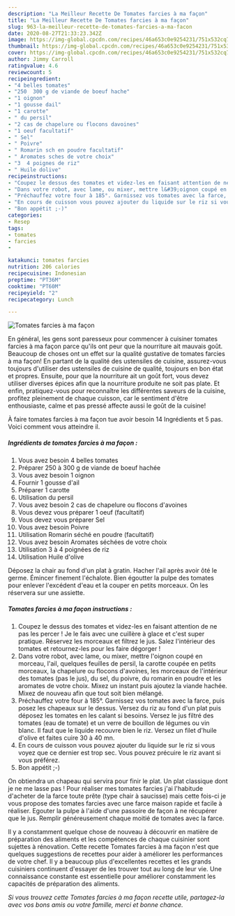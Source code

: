 ```yaml
---
description: "La Meilleur Recette De Tomates farcies à ma façon"
title: "La Meilleur Recette De Tomates farcies à ma façon"
slug: 963-la-meilleur-recette-de-tomates-farcies-a-ma-facon
date: 2020-08-27T21:33:23.342Z
image: https://img-global.cpcdn.com/recipes/46a653c0e9254231/751x532cq70/tomates-farcies-a-ma-facon-photo-principale-de-la-recette.jpg
thumbnail: https://img-global.cpcdn.com/recipes/46a653c0e9254231/751x532cq70/tomates-farcies-a-ma-facon-photo-principale-de-la-recette.jpg
cover: https://img-global.cpcdn.com/recipes/46a653c0e9254231/751x532cq70/tomates-farcies-a-ma-facon-photo-principale-de-la-recette.jpg
author: Jimmy Carroll
ratingvalue: 4.6
reviewcount: 5
recipeingredient:
- "4 belles tomates"
- "250  300 g de viande de boeuf hache"
- "1 oignon"
- "1 gousse dail"
- "1 carotte"
- " du persil"
- "2 cas de chapelure ou flocons davoines"
- "1 oeuf facultatif"
- " Sel"
- " Poivre"
- " Romarin sch en poudre facultatif"
- " Aromates sches de votre choix"
- "3  4 poignes de riz"
- " Huile dolive"
recipeinstructions:
- "Coupez le dessus des tomates et videz-les en faisant attention de ne pas les percer ! Je le fais avec une cuillère à glace et c&#39;est super pratique. Réservez les morceaux et filtrez le jus. Salez l&#39;intérieur des tomates et retournez-les pour les faire dégorger !"
- "Dans votre robot, avec lame, ou mixer, mettre l&#39;oignon coupé en morceau, l&#39;ail, quelques feuilles de persil, la carotte coupée en petits morceaux, la chapelure ou flocons d&#39;avoines, les morceaux de l&#39;intérieur des tomates (pas le jus), du sel, du poivre, du romarin en poudre et les aromates de votre choix. Mixez un instant puis ajoutez la viande hachée. Mixez de nouveau afin que tout soit bien mélangé."
- "Préchauffez votre four à 185°. Garnissez vos tomates avec la farce, puis posez les chapeaux sur le dessus. Versez du riz au fond d&#39;un plat puis déposez les tomates en les calant si besoins. Versez le jus filtré des tomates (eau de tomate) et un verre de bouillon de légumes ou vin blanc. Il faut que le liquide recouvre bien le riz. Versez un filet d&#39;huile d&#39;olive et faites cuire 30 à 40 mn."
- "En cours de cuisson vous pouvez ajouter du liquide sur le riz si vous voyez que ce dernier est trop sec. Vous pouvez précuire le riz avant si vous préférez."
- "Bon appétit ;-)"
categories:
- Resep
tags:
- tomates
- farcies
- 

katakunci: tomates farcies  
nutrition: 206 calories
recipecuisine: Indonesian
preptime: "PT36M"
cooktime: "PT60M"
recipeyield: "2"
recipecategory: Lunch

---
```



![Tomates farcies à ma façon](https://img-global.cpcdn.com/recipes/46a653c0e9254231/751x532cq70/tomates-farcies-a-ma-facon-photo-principale-de-la-recette.jpg)

En général, les gens sont paresseux pour commencer à cuisiner tomates farcies à ma façon parce qu'ils ont peur que la nourriture ait mauvais goût. Beaucoup de choses ont un effet sur la qualité gustative de tomates farcies à ma façon! En partant de la qualité des ustensiles de cuisine, assurez-vous toujours d'utiliser des ustensiles de cuisine de qualité, toujours en bon état et propres. Ensuite, pour que la nourriture ait un goût fort, vous devez utiliser diverses épices afin que la nourriture produite ne soit pas plate. Et enfin, pratiquez-vous pour reconnaître les différentes saveurs de la cuisine, profitez pleinement de chaque cuisson, car le sentiment d'être enthousiaste, calme et pas pressé affecte aussi le goût de la cuisine!

<!--inarticleads1-->

À faire tomates farcies à ma façon tue avoir besoin 14 Ingrédients et 5 pas. Voici comment vous atteindre il.

##### Ingrédients de tomates farcies à ma façon :

1. Vous avez besoin 4 belles tomates
1. Préparer 250 à 300 g de viande de boeuf hachée
1. Vous avez besoin 1 oignon
1. Fournir 1 gousse d&#39;ail
1. Préparer 1 carotte
1. Utilisation  du persil
1. Vous avez besoin 2 cas de chapelure ou flocons d&#39;avoines
1. Vous devez vous préparer 1 oeuf (facultatif)
1. Vous devez vous préparer  Sel
1. Vous avez besoin  Poivre
1. Utilisation  Romarin séché en poudre (facultatif)
1. Vous avez besoin  Aromates séchées de votre choix
1. Utilisation 3 à 4 poignées de riz
1. Utilisation  Huile d&#39;olive


Déposez la chair au fond d&#39;un plat à gratin. Hacher l&#39;ail après avoir ôté le germe. Émincer finement l&#39;échalote. Bien égoutter la pulpe des tomates pour enlever l&#39;excédent d&#39;eau et la couper en petits morceaux. On les réservera sur une assiette. 

<!--inarticleads2-->

##### Tomates farcies à ma façon instructions :

1. Coupez le dessus des tomates et videz-les en faisant attention de ne pas les percer ! Je le fais avec une cuillère à glace et c&#39;est super pratique. Réservez les morceaux et filtrez le jus. Salez l&#39;intérieur des tomates et retournez-les pour les faire dégorger !
1. Dans votre robot, avec lame, ou mixer, mettre l&#39;oignon coupé en morceau, l&#39;ail, quelques feuilles de persil, la carotte coupée en petits morceaux, la chapelure ou flocons d&#39;avoines, les morceaux de l&#39;intérieur des tomates (pas le jus), du sel, du poivre, du romarin en poudre et les aromates de votre choix. Mixez un instant puis ajoutez la viande hachée. Mixez de nouveau afin que tout soit bien mélangé.
1. Préchauffez votre four à 185°. Garnissez vos tomates avec la farce, puis posez les chapeaux sur le dessus. Versez du riz au fond d&#39;un plat puis déposez les tomates en les calant si besoins. Versez le jus filtré des tomates (eau de tomate) et un verre de bouillon de légumes ou vin blanc. Il faut que le liquide recouvre bien le riz. Versez un filet d&#39;huile d&#39;olive et faites cuire 30 à 40 mn.
1. En cours de cuisson vous pouvez ajouter du liquide sur le riz si vous voyez que ce dernier est trop sec. Vous pouvez précuire le riz avant si vous préférez.
1. Bon appétit ;-)


On obtiendra un chapeau qui servira pour finir le plat. Un plat classique dont je ne me lasse pas ! Pour réaliser mes tomates farcies j&#39;ai l&#39;habitude d&#39;acheter de la farce toute prête (type chair à saucisse) mais cette fois-ci je vous propose des tomates farcies avec une farce maison rapide et facile à réaliser. Egouter la pulpe à l&#39;aide d&#39;une passoire de façon à ne récupérer que le jus. Remplir généreusement chaque moitié de tomates avec la farce. 

<!--inarticleads1-->

<p>
Il y a constamment quelque chose de nouveau à découvrir en matière de préparation des aliments et les compétences de chaque cuisinier sont sujettes à rénovation. Cette recette Tomates farcies à ma façon n'est que quelques suggestions de recettes pour aider à améliorer les performances de votre chef. Il y a beaucoup plus d'excellentes recettes et les grands cuisiniers continuent d'essayer de les trouver tout au long de leur vie. Une connaissance constante est essentielle pour améliorer constamment les capacités de préparation des aliments.
</p>

<p>
<i>Si vous trouvez cette Tomates farcies à ma façon recette utile, partagez-la avec vos bons amis ou votre famille, merci et bonne chance.</i>
</p>
